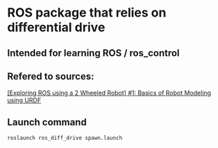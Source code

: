 # ROS package that relies on differential drive

## Intended for learning ROS / ros_control

## Refered to sources:

[[Exploring ROS using a 2 Wheeled Robot] #1: Basics of Robot Modeling using URDF](https://www.youtube.com/watch?v=jmCR225ORs0)

## Launch command

`roslaunch ros_diff_drive spawn.launch`